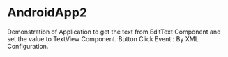 # AndroidApp2

Demonstration of Application to get the text  from EditText Component and set the value to TextView Component.
Button Click Event : By XML Configuration.
